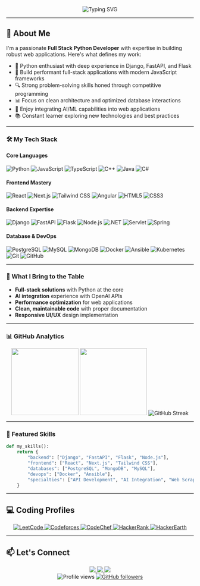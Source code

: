 <div align="center">
  <img src="https://readme-typing-svg.vercel.app/?font=Fira+Code&size=28&duration=4000&pause=1000&color=22D3EE&center=true&vCenter=true&width=600&lines=Hello+World!+👋;I'm+Gaurav+Kaklotar;Full+Stack+Python+Developer;Building+Scalable+Web+Solutions" alt="Typing SVG" />
</div>

---

## 🌟 About Me

I'm a passionate **Full Stack Python Developer** with expertise in building robust web applications. Here's what defines my work:

- 🐍 Python enthusiast with deep experience in Django, FastAPI, and Flask
- 🚀 Build performant full-stack applications with modern JavaScript frameworks
- 🔍 Strong problem-solving skills honed through competitive programming
- 📊 Focus on clean architecture and optimized database interactions
- 🤖 Enjoy integrating AI/ML capabilities into web applications
- 📚 Constant learner exploring new technologies and best practices

---

### 🛠️ My Tech Stack

#### **Core Languages**
![Python](https://img.shields.io/badge/Python-3776AB?style=for-the-badge&logo=python&logoColor=white)
![JavaScript](https://img.shields.io/badge/JavaScript-F7DF1E?style=for-the-badge&logo=javascript&logoColor=black)
![TypeScript](https://img.shields.io/badge/TypeScript-3178C6?style=for-the-badge&logo=typescript&logoColor=white)
![C++](https://img.shields.io/badge/C++-00599C?style=for-the-badge&logo=cplusplus&logoColor=white)
![Java](https://img.shields.io/badge/Java-007396?style=for-the-badge&logo=java&logoColor=white)
![C#](https://img.shields.io/badge/C%23-239120?style=for-the-badge&logo=csharp&logoColor=white)


#### **Frontend Mastery**
![React](https://img.shields.io/badge/React-61DAFB?style=for-the-badge&logo=react&logoColor=black)
![Next.js](https://img.shields.io/badge/Next.js-000000?style=for-the-badge&logo=nextdotjs&logoColor=white)
![Tailwind CSS](https://img.shields.io/badge/Tailwind_CSS-38B2AC?style=for-the-badge&logo=tailwind-css&logoColor=white)
![Angular](https://img.shields.io/badge/Angular-DD0031?style=for-the-badge&logo=angular&logoColor=white)
![HTML5](https://img.shields.io/badge/HTML5-E34F26?style=for-the-badge&logo=html5&logoColor=white)
![CSS3](https://img.shields.io/badge/CSS3-1572B6?style=for-the-badge&logo=css3&logoColor=white)

#### **Backend Expertise**
![Django](https://img.shields.io/badge/Django-092E20?style=for-the-badge&logo=django&logoColor=white)
![FastAPI](https://img.shields.io/badge/FastAPI-009688?style=for-the-badge&logo=fastapi&logoColor=white)
![Flask](https://img.shields.io/badge/Flask-000000?style=for-the-badge&logo=flask&logoColor=white)
![Node.js](https://img.shields.io/badge/Node.js-339933?style=for-the-badge&logo=nodedotjs&logoColor=white)
![.NET](https://img.shields.io/badge/.NET-512BD4?style=for-the-badge&logo=.net&logoColor=white)
![Servlet](https://img.shields.io/badge/Servlet-007396?style=for-the-badge&logo=java&logoColor=white)
![Spring](https://img.shields.io/badge/Spring-6DB33F?style=for-the-badge&logo=spring&logoColor=white)

#### **Database & DevOps**
![PostgreSQL](https://img.shields.io/badge/PostgreSQL-4169E1?style=for-the-badge&logo=postgresql&logoColor=white)
![MySQL](https://img.shields.io/badge/MySQL-4479A1?style=for-the-badge&logo=mysql&logoColor=white)
![MongoDB](https://img.shields.io/badge/MongoDB-47A248?style=for-the-badge&logo=mongodb&logoColor=white)
![Docker](https://img.shields.io/badge/Docker-2496ED?style=for-the-badge&logo=docker&logoColor=white)
![Ansible](https://img.shields.io/badge/Ansible-EE0000?style=for-the-badge&logo=ansible&logoColor=white)
![Kubernetes](https://img.shields.io/badge/Kubernetes-326CE5?style=for-the-badge&logo=kubernetes&logoColor=white)
![Git](https://img.shields.io/badge/Git-F05032?style=for-the-badge&logo=git&logoColor=white)
![GitHub](https://img.shields.io/badge/GitHub-181717?style=for-the-badge&logo=github&logoColor=white)

---

### 🎯 What I Bring to the Table
- **Full-stack solutions** with Python at the core
- **AI integration** experience with OpenAI APIs
- **Performance optimization** for web applications
- **Clean, maintainable code** with proper documentation
- **Responsive UI/UX** design implementation

---

### 📊 GitHub Analytics
<div align="center">
  <img height="180em" src="https://github-readme-stats.vercel.app/api?username=GauravKaklotar&show_icons=true&theme=nightowl&include_all_commits=true&count_private=true"/>
  <img height="180em" src="https://github-readme-stats.vercel.app/api/top-langs/?username=GauravKaklotar&layout=compact&langs_count=8&theme=nightowl"/>
  <img src="https://github-readme-streak-stats.herokuapp.com/?user=GauravKaklotar&theme=nightowl" alt="GitHub Streak" />
</div>

---

### 🌟 Featured Skills
```python
def my_skills():
    return {
        "backend": ["Django", "FastAPI", "Flask", "Node.js"],
        "frontend": ["React", "Next.js", "Tailwind CSS"],
        "databases": ["PostgreSQL", "MongoDB", "MySQL"],
        "devops": ["Docker", "Ansible"],
        "specialties": ["API Development", "AI Integration", "Web Scraping"]
    }
```

---

## 💻 Coding Profiles

<div align="center">
  <a href="https://leetcode.com/gauravkaklotar/">
    <img src="https://img.shields.io/badge/LeetCode-FFA116?style=for-the-badge&logo=leetcode&logoColor=black" alt="LeetCode"/>
  </a>
  <a href="https://codeforces.com/profile/gaurav_2003">
    <img src="https://img.shields.io/badge/Codeforces-445f9d?style=for-the-badge&logo=codeforces&logoColor=white" alt="Codeforces"/>
  </a>
  <a href="https://www.codechef.com/users/gaurav_2003">
    <img src="https://img.shields.io/badge/CodeChef-%23B92B27?style=for-the-badge&logo=codechef&logoColor=white" alt="CodeChef"/>
  </a>
  <a href="https://www.hackerrank.com/gaurav_kaklotar1">
    <img src="https://img.shields.io/badge/-HackerRank-2EC866?style=for-the-badge&logo=HackerRank&logoColor=white" alt="HackerRank"/>
  </a>
  <a href="https://www.hackerearth.com/@gauravkaklotar2003">
    <img src="https://img.shields.io/badge/HackerEarth-%232C3454.svg?style=for-the-badge&logo=HackerEarth&logoColor=Blue" alt="HackerEarth"/>
  </a>
</div>

---

## 📫 Let's Connect

<div align="center">
  <a href="https://linkedin.com/in/gaurav-kaklotar-060b41209">
    <img src="https://img.shields.io/badge/LinkedIn-0077B5?style=for-the-badge&logo=linkedin&logoColor=white"/>
  </a>
  <a href="mailto:gaurav.kaklotar03@gmail.com">
    <img src="https://img.shields.io/badge/Gmail-D14836?style=for-the-badge&logo=gmail&logoColor=white"/>
  </a>
  <a href="https://gauravkaklotar.netlify.app/">
    <img src="https://img.shields.io/badge/Portfolio-%23000000.svg?style=for-the-badge&logo=firefox&logoColor=#FF7139"/>
  </a>
</div>

<div align="center">
  <img src="https://komarev.com/ghpvc/?username=GauravKaklotar&label=Profile+Views&color=0e75b6&style=flat" alt="Profile views" /> 
  <a href="https://github.com/GauravKaklotar?tab=followers">
    <img src="https://img.shields.io/github/followers/GauravKaklotar?label=Followers&style=social" alt="GitHub followers"/>
  </a>
</div>
